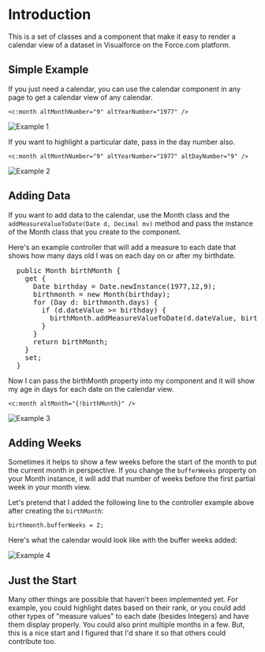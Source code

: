 Introduction
============
This is a set of classes and a component that make it easy to render a calendar view of a dataset in Visualforce on the Force.com platform.

Simple Example
--------------
If you just need a calendar, you can use the calendar component in any page to get a calendar view of any calendar.

`<c:month altMonthNumber="9" altYearNumber="1977" />`

![Example 1](blob/master/img/apexcalendar_example_1.png "Example 1")

If you want to highlight a particular date, pass in the day number also.

`<c:month altMonthNumber="9" altYearNumber="1977" altDayNumber="9" />`

![Example 2](blob/master/img/apexcalendar_example_2.png "Example 2")

Adding Data
-----------
If you want to add data to the calendar, use the Month class and the `addMeasureValueToDate(Date d, Decimal mv)` method and pass the instance of the Month class that you create to the component.

Here's an example controller that will add a measure to each date that shows how many days old I was on each day on or after my birthdate.

<pre>
  public Month birthMonth {
    get {
      Date birthday = Date.newInstance(1977,12,9);
      birthmonth = new Month(birthday);
      for (Day d: birthmonth.days) {
        if (d.dateValue >= birthday) {
          birthMonth.addMeasureValueToDate(d.dateValue, birthday.daysBetween(d.dateValue));          
        }
      }
      return birthMonth;
    }
    set;
  }
</pre>

Now I can pass the birthMonth property into my component and it will show my age in days for each date on the calendar view.

`<c:month altMonth="{!birthMonth}" />`

![Example 3](blob/master/img/apexcalendar_example_3.png "Example 3")

Adding Weeks
------------
Sometimes it helps to show a few weeks before the start of the month to put the current month in perspective. If you change the `bufferWeeks` property on your Month instance, it will add that number of weeks before the first partial week in your month view.

Let's pretend that I added the following line to the controller example above after creating the `birthMonth`:

`birthmonth.bufferWeeks = 2;`

Here's what the calendar would look like with the buffer weeks added:

![Example 4](blob/master/img/apexcalendar_example_4.png "Example 4")

Just the Start
--------------
Many other things are possible that haven't been implemented yet. For example, you could highlight dates based on their rank, or you could add other types of "measure values" to each date (besides Integers) and have them display properly. You could also print multiple months in a few. But, this is a nice start and I figured that I'd share it so that others could contribute too.
